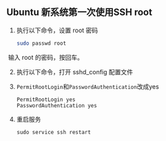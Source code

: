 ## Ubuntu 新系统第一次使用SSH root

1. 执行以下命令，设置 root 密码

   ```sh
   sudo passwd root

​		输入 root 的密码，按回车。

2. 执行以下命令，打开 sshd_config 配置文件

3. `PermitRootLogin`和`PasswordAuthentication`改成yes

   ```shell
   PermitRootLogin yes
   PasswordAuthentication yes
   ```

4. 重启服务

   ```shell
   sudo service ssh restart
   ```

   

